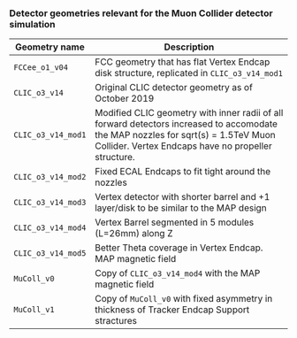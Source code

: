 ### Detector geometries relevant for the Muon Collider detector simulation

| Geometry name         | Description |
|-----------------------|-------------|
| `FCCee_o1_v04`        | FCC geometry that has flat Vertex Endcap disk structure, replicated in `CLIC_o3_v14_mod1` |
| `CLIC_o3_v14`         | Original CLIC detector geometry as of October 2019 |
| `CLIC_o3_v14_mod1`    | Modified CLIC geometry with inner radii of all forward detectors increased to accomodate the MAP nozzles for sqrt(s) = 1.5TeV Muon Collider. Vertex Endcaps have no propeller structure. |
| `CLIC_o3_v14_mod2`    | Fixed ECAL Endcaps to fit tight around the nozzles |
| `CLIC_o3_v14_mod3`    | Vertex detector with shorter barrel and +1 layer/disk to be similar to the MAP design |
| `CLIC_o3_v14_mod4`    | Vertex Barrel segmented in 5 modules (L=26mm) along Z |
| `CLIC_o3_v14_mod5`    | Better Theta coverage in Vertex Endcap. MAP magnetic field |
| `MuColl_v0`           | Copy of `CLIC_o3_v14_mod4` with the MAP magnetic field |
| `MuColl_v1`           | Copy of `MuColl_v0` with fixed asymmetry in thickness of Tracker Endcap Support stractures
